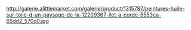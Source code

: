 http://galerie.alittlemarket.com/galerie/product/1315787/peintures-huile-sur-toile-d-un-paysage-de-la-12209367-ilet-a-corde-5553ca-65dd2_570x0.jpg
